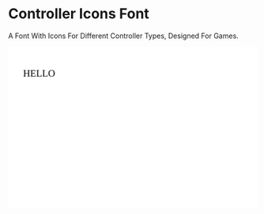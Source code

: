 # Controller Icons Font
A Font With Icons For Different Controller Types, Designed For Games.

![](./Demo.svg)
